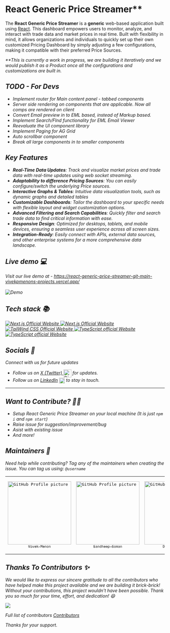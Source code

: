 
# React Generic Price Streamer**

The **React Generic Price Streamer** is a <b>generic</b> web-based application built using [React](https://reactjs.org/). This dashboard empowers users to monitor, analyze, and interact with trade data and market prices in real time. Built with flexibility in mind, it allows organizations and individuals to quickly set up their own customized Pricing Dashboard by simply adjusting a few configurations, making it compatible with their preferred Price Sources. 

<i>**This is currently a work in progress, we are building it iteratively and we would publish it as a Product once all the configurations and customizations are built in.<i>

## TODO - For Devs
- Implement router for Main content panel - tabbed components
- Server side rendering on components that are applicable. Now all comps are rendered on client
- Convert Email preview in to EML based, instead of Markup based. 
- Implement Search/FInd functionality for EML Email Viewer
- Reevaluate the UI component library 
- Implement Paging for AG Grid
- Auto scrollbar component
- Break all large components in to smaller components

## Key Features

- **Real-Time Data Updates**: Track and visualize market prices and trade data with real-time updates using web socket streaming.
- **Adaptability to difference Pricing Sources**: You can easily configure/switch the underlying Price sources.
- **Interactive Graphs & Tables**: Intuitive data visualization tools, such as dynamic graphs and detailed tables
- **Customizable Dashboards**: Tailor the dashboard to your specific needs with flexible layout and widget customization options.
- **Advanced Filtering and Search Capabilities**: Quickly filter and search trade data to find critical information with ease.
- **Responsive Design**: Optimized for desktops, tablets, and mobile devices, ensuring a seamless user experience across all screen sizes.
- **Integration-Ready**: Easily connect with APIs, external data sources, and other enterprise systems for a more comprehensive data landscape.

<a name="demo"></a>
## Live demo 💻
Visit our live demo at - https://react-generic-price-streamer-git-main-vivekpmenons-projects.vercel.app/  
<br>
![Demo](https://github.com/VivekPMenon/react-generic-price-streamer/blob/main/public/demo.gif)

<a name="tech-stack"></a>

## Tech stack 📚

<p>
  <a href="https://html5.org/">
    <img src="https://img.shields.io/badge/HTML5-E34F26?style=for-the-badge&logo=html5&logoColor=white" alt="Next.js Official Website"/>
  </a>
  <a href="https://www.typescriptlang.org/">
    <img src="https://img.shields.io/badge/TypeScript-007ACC?style=for-the-badge&logo=typescript&logoColor=white" alt="Next.js Official Website"/>
  </a>
  <a href="https://react.dev/">
    <img src="https://img.shields.io/badge/React-61DAFB?style=for-the-badge&logo=react&logoColor=white" alt="TailWind CSS Official Website"/>
  </a>
  <a href="https://www.typescriptlang.org/">
    <img src="https://img.shields.io/badge/.NET-512BD4?style=for-the-badge&logo=dotnet&logoColor=white" alt="TypeScript official Website"/>
  </a>
  <a href="https://dotnet.microsoft.com/en-us/apps/aspnet">
    <img src="https://img.shields.io/badge/Vercel-000000?style=for-the-badge&logo=vercel&logoColor=white" alt="TypeScript official Website"/>
  </a>
</p>
<a name="socials"></a>

## Socials 📱

Connect with us for future updates
- Follow us on [X (Twitter) ](https://x.com/vivekpariyadath) <img src="https://uxwing.com/wp-content/themes/uxwing/download/brands-and-social-media/x-social-media-logo-icon.png" alt="Discord" width="25" height="25"  align="center"> 
 for updates. 
- Follow us on [LinkedIn](www.linkedin.com/in/vivek-menon-ab7ab410b) <img src="https://github.com/shelar1423/LinksHub/assets/82649533/08ffebb8-68a1-4cd1-9078-97f284de5cef" alt="Discord" width="18" height="18"  align="center">  to stay in touch.


---

<a name="want-to-contribute"></a>

## Want to Contribute? 👩‍💻

- Setup React Generic Price Streamer on your local machine (It is just `npm i` and `npm start`)
- Raise issue for suggestion/improvement/bug
- Asist with existing issue
- And more!


## Maintainers 🤝

Need help while contributing? Tag any of the maintainers when creating the issue. You can tag us using: `@username`

<table>
  <tr>
    <td align="center" width="200"><pre><a href="https://github.com/VivekPMenon"><img src="https://github.com/vivekpmenon.png" width="200" alt="GitHub Profile picture of Vivek Menon" /><br><sub>Vivek Menon</sub></a></pre></td>
    <td align="center" width="200"><pre><a href="https://github.com/sandheepsoman"><img src="https://github.com/sandheepsoman.png" width="200" alt="GitHub Profile picture of Sandheep Soman" /><br><sub>Sandheep Soman</sub></a></pre></td>
    <td align="center" width="200"><pre><a href="https://github.com/dmaciag"><img src="https://github.com/dmaciag.png" width="200" alt="GitHub Profile picture of Daniel Maciag" /><br><sub>Daniel Maciag</sub></a></pre></td>
    <td align="center" width="200"><pre><a href="https://github.com/pramodsankarl"><img src="https://github.com/pramodsankarl.png" width="200" alt="GitHub Profile Picture of Pramod Sankar"/><br><sub>Pramod Sankar</sub></a></pre></td>
  </tr>
</table>

<a name="our-contributors"></a>

## Thanks To Contributors ✨

We would like to express our sincere gratitude to all the contributors who have helped make this project available and we are building it brick-brick! Without your contributions, this project wouldn't have been possible. Thank you so much for your time, effort, and dedication! 😄

<a href="https://github.com/VivekPMenon/react-generic-price-streamer/graphs/contributors">
  <img src="https://contrib.rocks/image?max=10&repo=vivekpmenon/react-generic-price-streamer" />
</a>

Full list of contributors [Contributors](https://github.com/VivekPMenon/react-generic-price-streamer/graphs/contributors)

Thanks for your support.
